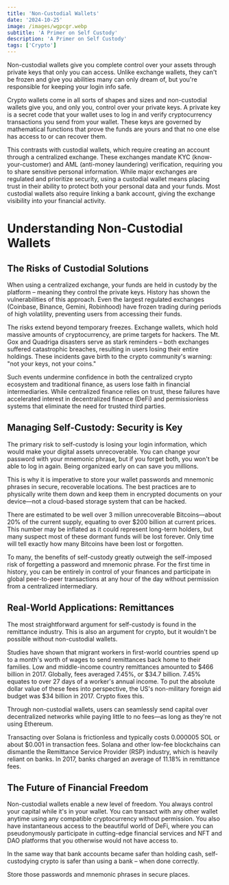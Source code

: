 ```yaml
---
title: 'Non-Custodial Wallets'
date: '2024-10-25'
image: /images/wgpcgr.webp
subtitle: 'A Primer on Self Custody'
description: 'A Primer on Self Custody'
tags: ['Crypto']
---
```


<style jsx>{`
 .prose a {
    text-decoration: underline;
    color: var(--color-accent);
 }
 .prose ol {
    list-style-type: decimal;
    margin-left: 2em; /* Adjust as needed for indentation */
    padding-left: 0.5em; /* Add padding if needed */
 }
 .prose ol li {
    margin-bottom: 0.5em;
    color: var(--color-text-primary);
    line-height: 1.5; /* Adjust line height for better readability */
 }
`}</style>

<div class="tldr-section">
    Non-custodial wallets give you complete control over your assets through private keys that only you can access. Unlike exchange wallets, they can't be frozen and give you abilities many can only dream of, but you're responsible for keeping your login info safe. 
</div>

Crypto wallets come in all sorts of shapes and sizes and non-custodial wallets give you, and only you, control over your private keys. A private key is a secret code that your wallet uses to log in and verify cryptocurrency transactions you send from your wallet. These keys are governed by mathematical functions that prove the funds are yours and that no one else has access to or can recover them.

This contrasts with custodial wallets, which require creating an account through a centralized exchange. These exchanges mandate KYC (know-your-customer) and AML (anti-money laundering) verification, requiring you to share sensitive personal information. While major exchanges are regulated and prioritize security, using a custodial wallet means placing trust in their ability to protect both your personal data and your funds. Most custodial wallets also require linking a bank account, giving the exchange visibility into your financial activity.

# Understanding Non-Custodial Wallets

## The Risks of Custodial Solutions

When using a centralized exchange, your funds are held in custody by the platform – meaning they control the private keys. History has shown the vulnerabilities of this approach. Even the largest regulated exchanges (Coinbase, Binance, Gemini, Robinhood) have frozen trading during periods of high volatility, preventing users from accessing their funds.

The risks extend beyond temporary freezes. Exchange wallets, which hold massive amounts of cryptocurrency, are prime targets for hackers. The Mt. Gox and Quadriga disasters serve as stark reminders – both exchanges suffered catastrophic breaches, resulting in users losing their entire holdings. These incidents gave birth to the crypto community's warning: "not your keys, not your coins."

Such events undermine confidence in both the centralized crypto ecosystem and traditional finance, as users lose faith in financial intermediaries. While centralized finance relies on trust, these failures have accelerated interest in decentralized finance (DeFi) and permissionless systems that eliminate the need for trusted third parties.

## Managing Self-Custody: Security is Key

The primary risk to self-custody is losing your login information, which would make your digital assets unrecoverable. You can change your password with your mnemonic phrase, but if you forget both, you won't be able to log in again. Being organized early on can save you millions.

This is why it is imperative to store your wallet passwords and mnemonic phrases in secure, recoverable locations. The best practices are to physically write them down and keep them in encrypted documents on your device—not a cloud-based storage system that can be hacked.

There are estimated to be well over 3 million unrecoverable Bitcoins—about 20% of the current supply, equating to over $200 billion at current prices. This number may be inflated as it could represent long-term holders, but many suspect most of these dormant funds will be lost forever. Only time will tell exactly how many Bitcoins have been lost or forgotten.

To many, the benefits of self-custody greatly outweigh the self-imposed risk of forgetting a password and mnemonic phrase. For the first time in history, you can be entirely in control of your finances and participate in global peer-to-peer transactions at any hour of the day without permission from a centralized intermediary.

## Real-World Applications: Remittances

The most straightforward argument for self-custody is found in the remittance industry. This is also an argument for crypto, but it wouldn't be possible without non-custodial wallets.

Studies have shown that migrant workers in first-world countries spend up to a month's worth of wages to send remittances back home to their families. Low and middle-income country remittances amounted to $466 billion in 2017. Globally, fees averaged 7.45%, or $34.7 billion. 7.45% equates to over 27 days of a worker's annual income. To put the absolute dollar value of these fees into perspective, the US's non-military foreign aid budget was $34 billion in 2017. Crypto fixes this.

Through non-custodial wallets, users can seamlessly send capital over decentralized networks while paying little to no fees—as long as they're not using Ethereum.

Transacting over Solana is frictionless and typically costs 0.000005 SOL or about $0.001 in transaction fees. Solana and other low-fee blockchains can dismantle the Remittance Service Provider (RSP) industry, which is heavily reliant on banks. In 2017, banks charged an average of 11.18% in remittance fees.

## The Future of Financial Freedom

Non-custodial wallets enable a new level of freedom. You always control your capital while it's in your wallet. You can transact with any other wallet anytime using any compatible cryptocurrency without permission. You also have instantaneous access to the beautiful world of DeFi, where you can pseudonymously participate in cutting-edge financial services and NFT and DAO platforms that you otherwise would not have access to.

In the same way that bank accounts became safer than holding cash, self-custodying crypto is safer than using a bank – when done correctly.

Store those passwords and mnemonic phrases in secure places.
